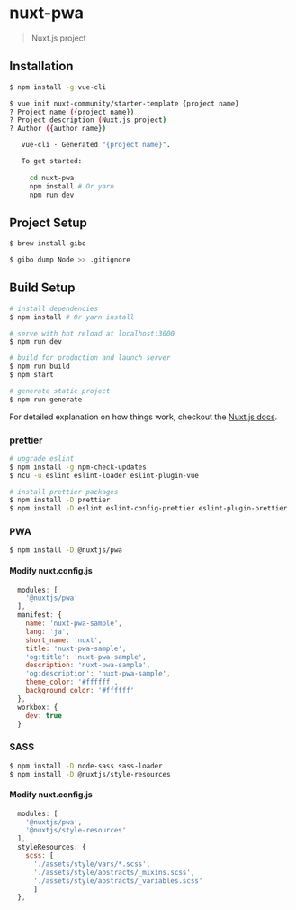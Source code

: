 # nuxt-pwa

> Nuxt.js project

## Installation

``` bash
$ npm install -g vue-cli

$ vue init nuxt-community/starter-template {project name}
? Project name ({project name}) 
? Project description (Nuxt.js project)
? Author ({author name}) 

   vue-cli · Generated "{project name}".

   To get started:
   
     cd nuxt-pwa
     npm install # Or yarn
     npm run dev
```

## Project Setup

``` bash
$ brew install gibo

$ gibo dump Node >> .gitignore
```

## Build Setup

``` bash
# install dependencies
$ npm install # Or yarn install

# serve with hot reload at localhost:3000
$ npm run dev

# build for production and launch server
$ npm run build
$ npm start

# generate static project
$ npm run generate
```

For detailed explanation on how things work, checkout the [Nuxt.js docs](https://github.com/nuxt/nuxt.js).

### prettier

``` bash
# upgrade eslint
$ npm install -g npm-check-updates
$ ncu -u eslint eslint-loader eslint-plugin-vue

# install prettier packages
$ npm install -D prettier
$ npm install -D eslint eslint-config-prettier eslint-plugin-prettier
```

### PWA

``` bash
$ npm install -D @nuxtjs/pwa
```
#### Modify nuxt.config.js
``` js
  modules: [
    '@nuxtjs/pwa'
  ],
  manifest: {
    name: 'nuxt-pwa-sample',
    lang: 'ja',
    short_name: 'nuxt',
    title: 'nuxt-pwa-sample',
    'og:title': 'nuxt-pwa-sample',
    description: 'nuxt-pwa-sample',
    'og:description': 'nuxt-pwa-sample',
    theme_color: '#ffffff',
    background_color: '#ffffff'
  },
  workbox: {
    dev: true
  }
```

### SASS

``` bash
$ npm install -D node-sass sass-loader
$ npm install -D @nuxtjs/style-resources
```

#### Modify nuxt.config.js
``` js
  modules: [
    '@nuxtjs/pwa',
    '@nuxtjs/style-resources'
  ],
  styleResources: {
    scss: [
      './assets/style/vars/*.scss',
      './assets/style/abstracts/_mixins.scss',
      './assets/style/abstracts/_variables.scss'
      ]
  },
```
